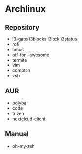 # Archlinux

## Repository
* i3-gaps i3blocks i3lock i3status
* rofi
* cmus
* otf-font-awesome
* termite
* vim
* compton
* zsh

## AUR
* polybar
* code
* trizen
* nextcloud-client

## Manual
* oh-my-zsh
